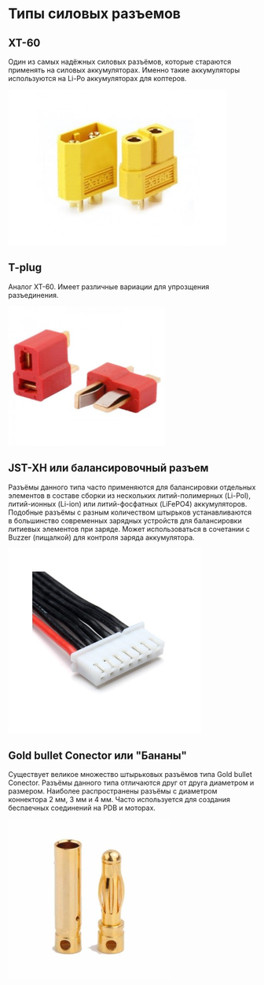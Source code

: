 # Типы силовых разъемов

## XT-60

Один из самых надёжных силовых разъёмов, которые стараются применять на силовых аккумуляторах. Именно такие аккумуляторы используются на Li-Po аккумуляторах для коптеров.

![XT-60](../assets/xt60.jpg)

## T-plug

Аналог XT-60. Имеет различные вариации для упрозщения разъединения.

![T-plug](../assets/t-plug.jpg)

## JST-XH или балансировочный разъем

Разъёмы данного типа часто применяются для балансировки отдельных элементов в составе сборки из нескольких литий-полимерных (Li-Pol), литий-ионных (Li-ion) или литий-фосфатных (LiFePO4) аккумуляторов.
Подобные разъёмы с разным количеством штырьков устанавливаются в большинство современных зарядных устройств для балансировки литиевых элементов при заряде.
Может использоваться в сочетании с Buzzer (пищалкой) для контроля заряда аккумулятора.

![JST-XH](../assets/balance.jpg)

## Gold bullet Conector или "Бананы"

Существует великое множество штырьковых разъёмов типа Gold bullet Conector. Разъёмы данного типа отличаются друг от друга диаметром и размером. Наиболее распространены разъёмы с диаметром коннектора 2 мм, 3 мм и 4 мм.
Часто используется для создания беспаечных соединений на PDB и моторах.

![Banana](../assets/banana.jpg)
